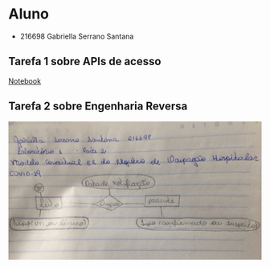 # Aluno 
* 216698 Gabriella Serrano Santana
## Tarefa 1 sobre APIs de acesso
[Notebook](https://colab.research.google.com/drive/1m6pFTRG3D-KvQriJ7m-vVD6ayyLZge-x?usp=sharing)
## Tarefa 2 sobre Engenharia Reversa
![Modelo Conceitual](image/Modelo-conceitual-fonte-de-dados.jpeg)


